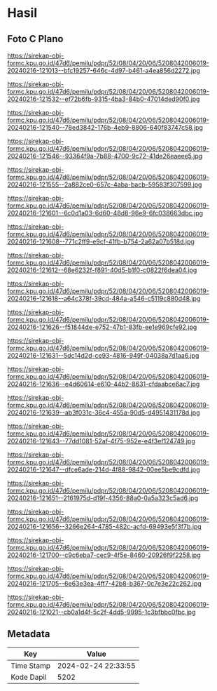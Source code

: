 # Hasil

## Foto C Plano

https://sirekap-obj-formc.kpu.go.id/47d6/pemilu/pdpr/52/08/04/20/06/5208042006019-20240216-121013--bfc19257-646c-4d97-b461-a4ea856d2272.jpg

https://sirekap-obj-formc.kpu.go.id/47d6/pemilu/pdpr/52/08/04/20/06/5208042006019-20240216-121532--ef72b6fb-9315-4ba3-84b0-47014ded90f0.jpg

https://sirekap-obj-formc.kpu.go.id/47d6/pemilu/pdpr/52/08/04/20/06/5208042006019-20240216-121540--78ed3842-176b-4eb9-8806-640f83747c58.jpg

https://sirekap-obj-formc.kpu.go.id/47d6/pemilu/pdpr/52/08/04/20/06/5208042006019-20240216-121546--93364f9a-7b88-4700-9c72-41de26eaeee5.jpg

https://sirekap-obj-formc.kpu.go.id/47d6/pemilu/pdpr/52/08/04/20/06/5208042006019-20240216-121555--2a882ce0-657c-4aba-bacb-59583f307599.jpg

https://sirekap-obj-formc.kpu.go.id/47d6/pemilu/pdpr/52/08/04/20/06/5208042006019-20240216-121601--6c0d1a03-6d60-48d8-96e9-6fc038663dbc.jpg

https://sirekap-obj-formc.kpu.go.id/47d6/pemilu/pdpr/52/08/04/20/06/5208042006019-20240216-121608--771c2ff9-e9cf-41fb-b754-2a62a07b518d.jpg

https://sirekap-obj-formc.kpu.go.id/47d6/pemilu/pdpr/52/08/04/20/06/5208042006019-20240216-121612--68e6232f-f891-40d5-b1f0-c0822f6dea04.jpg

https://sirekap-obj-formc.kpu.go.id/47d6/pemilu/pdpr/52/08/04/20/06/5208042006019-20240216-121618--a64c378f-39cd-484a-a546-c5119c880d48.jpg

https://sirekap-obj-formc.kpu.go.id/47d6/pemilu/pdpr/52/08/04/20/06/5208042006019-20240216-121626--f51844de-e752-47b1-83fb-ee1e969cfe92.jpg

https://sirekap-obj-formc.kpu.go.id/47d6/pemilu/pdpr/52/08/04/20/06/5208042006019-20240216-121631--5dc14d2d-ce93-4816-949f-04038a7d1aa6.jpg

https://sirekap-obj-formc.kpu.go.id/47d6/pemilu/pdpr/52/08/04/20/06/5208042006019-20240216-121636--e4d60614-e610-44b2-8631-cfdaabce6ac7.jpg

https://sirekap-obj-formc.kpu.go.id/47d6/pemilu/pdpr/52/08/04/20/06/5208042006019-20240216-121639--ab3f031c-36c4-455a-90d5-d4951431178d.jpg

https://sirekap-obj-formc.kpu.go.id/47d6/pemilu/pdpr/52/08/04/20/06/5208042006019-20240216-121643--77dd1081-52af-4f75-952e-e4f3ef124749.jpg

https://sirekap-obj-formc.kpu.go.id/47d6/pemilu/pdpr/52/08/04/20/06/5208042006019-20240216-121647--dfce6ade-214d-4f88-9842-00ee5be9cdfd.jpg

https://sirekap-obj-formc.kpu.go.id/47d6/pemilu/pdpr/52/08/04/20/06/5208042006019-20240216-121651--2161975d-d19f-4356-88a0-0a5a323c5ad6.jpg

https://sirekap-obj-formc.kpu.go.id/47d6/pemilu/pdpr/52/08/04/20/06/5208042006019-20240216-121656--3266e264-4785-482c-acfd-69493e5f3f7b.jpg

https://sirekap-obj-formc.kpu.go.id/47d6/pemilu/pdpr/52/08/04/20/06/5208042006019-20240216-121700--c9c6eba7-cec9-4f5e-8460-20926f9f2258.jpg

https://sirekap-obj-formc.kpu.go.id/47d6/pemilu/pdpr/52/08/04/20/06/5208042006019-20240216-121705--6e63e3ea-4ff7-42b8-b367-0c7e3e22c262.jpg

https://sirekap-obj-formc.kpu.go.id/47d6/pemilu/pdpr/52/08/04/20/06/5208042006019-20240216-121021--cb0a1d4f-5c2f-4dd5-9995-1c3bfbbc0fbc.jpg


## Metadata

| Key        | Value               |
| ---------- | ------------------- |
| Time Stamp | 2024-02-24 22:33:55 |
| Kode Dapil | 5202                |



